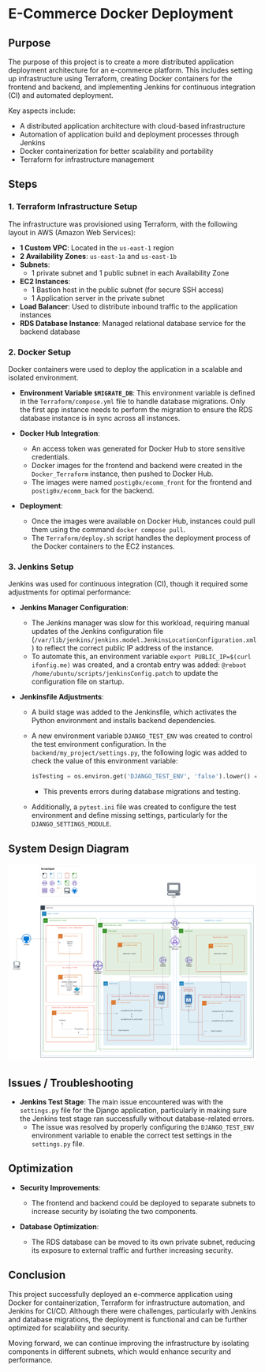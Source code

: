 # E-Commerce Docker Deployment

## Purpose

The purpose of this project is to create a more distributed application deployment architecture for an e-commerce platform. This includes setting up infrastructure using Terraform, creating Docker containers for the frontend and backend, and implementing Jenkins for continuous integration (CI) and automated deployment.

Key aspects include:

- A distributed application architecture with cloud-based infrastructure
- Automation of application build and deployment processes through Jenkins
- Docker containerization for better scalability and portability
- Terraform for infrastructure management

## Steps

### 1. Terraform Infrastructure Setup

The infrastructure was provisioned using Terraform, with the following layout in AWS (Amazon Web Services):

- **1 Custom VPC**: Located in the `us-east-1` region
- **2 Availability Zones**: `us-east-1a` and `us-east-1b`
- **Subnets**: 
  - 1 private subnet and 1 public subnet in each Availability Zone
- **EC2 Instances**: 
  - 1 Bastion host in the public subnet (for secure SSH access)
  - 1 Application server in the private subnet
- **Load Balancer**: Used to distribute inbound traffic to the application instances
- **RDS Database Instance**: Managed relational database service for the backend database

### 2. Docker Setup

Docker containers were used to deploy the application in a scalable and isolated environment.

- **Environment Variable `$MIGRATE_DB`**: This environment variable is defined in the `Terraform/compose.yml` file to handle database migrations. Only the first app instance needs to perform the migration to ensure the RDS database instance is in sync across all instances.
  
- **Docker Hub Integration**:
  - An access token was generated for Docker Hub to store sensitive credentials.
  - Docker images for the frontend and backend were created in the `Docker_Terraform` instance, then pushed to Docker Hub.
  - The images were named `postig0x/ecomm_front` for the frontend and `postig0x/ecomm_back` for the backend.
  
- **Deployment**: 
  - Once the images were available on Docker Hub, instances could pull them using the command `docker compose pull`.
  - The `Terraform/deploy.sh` script handles the deployment process of the Docker containers to the EC2 instances.

### 3. Jenkins Setup

Jenkins was used for continuous integration (CI), though it required some adjustments for optimal performance:

- **Jenkins Manager Configuration**:
  - The Jenkins manager was slow for this workload, requiring manual updates of the Jenkins configuration file (`/var/lib/jenkins/jenkins.model.JenkinsLocationConfiguration.xml`) to reflect the correct public IP address of the instance.
  - To automate this, an environment variable `export PUBLIC_IP=$(curl ifonfig.me)` was created, and a crontab entry was added: `@reboot /home/ubuntu/scripts/jenkinsConfig.patch` to update the configuration file on startup.
  
- **Jenkinsfile Adjustments**: 
  - A build stage was added to the Jenkinsfile, which activates the Python environment and installs backend dependencies.
  - A new environment variable `DJANGO_TEST_ENV` was created to control the test environment configuration. In the `backend/my_project/settings.py`, the following logic was added to check the value of this environment variable:

    ```python
    isTesting = os.environ.get('DJANGO_TEST_ENV', 'false').lower() == 'true'
    ```

    - This prevents errors during database migrations and testing.
  
  - Additionally, a `pytest.ini` file was created to configure the test environment and define missing settings, particularly for the `DJANGO_SETTINGS_MODULE`.

## System Design Diagram

![System Design Diagram](/screenshots/workload6.png)

## Issues / Troubleshooting

- **Jenkins Test Stage**: The main issue encountered was with the `settings.py` file for the Django application, particularly in making sure the Jenkins test stage ran successfully without database-related errors. 
  - The issue was resolved by properly configuring the `DJANGO_TEST_ENV` environment variable to enable the correct test settings in the `settings.py` file.
  
## Optimization

- **Security Improvements**: 
  - The frontend and backend could be deployed to separate subnets to increase security by isolating the two components.
  
- **Database Optimization**: 
  - The RDS database can be moved to its own private subnet, reducing its exposure to external traffic and further increasing security.

## Conclusion

This project successfully deployed an e-commerce application using Docker for containerization, Terraform for infrastructure automation, and Jenkins for CI/CD. Although there were challenges, particularly with Jenkins and database migrations, the deployment is functional and can be further optimized for scalability and security.

Moving forward, we can continue improving the infrastructure by isolating components in different subnets, which would enhance security and performance.
